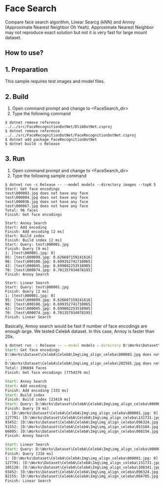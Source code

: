﻿# Face Search

Compare face search algorithm, Linear Searcg (kNN) and Annoy (Approximate Nearest Neighbor Oh Yeah).
Approximate Nearest Neighbor may not reproduce exact solution but not it is very fast for large mount dataset.

## How to use?

## 1. Preparation

This sample requires test images and model files.

## 2. Build

1. Open command prompt and change to &lt;FaceSearch_dir&gt;
1. Type the following command
````
$ dotnet remove reference ../../src/FaceRecognitionDotNet/DlibDotNet.csproj
$ dotnet remove reference ../../src/FaceRecognitionDotNet/FaceRecognitionDotNet.csproj
$ dotnet add package FaceRecognitionDotNet
$ dotnet build -c Release
````

## 3. Run

1. Open command prompt and change to &lt;FaceSearch_dir&gt;
1. Type the following sample command

````
$ dotnet run -c Release -- --model models --directory images --topK 5
Start: Get face encodings
test\000003.jpg does not have any face
test\000004.jpg does not have any face
test\000036.jpg does not have any face
test\000067.jpg does not have any face
Total: 96 faces
Finish: Get face encodings

Start: Annoy Search
Start: Add encoding
Finish: Add encoding [2 ms]
Start: Build index
Finish: Build index [2 ms]
Start: Query: test\000001.jpg
Finish: Query [9 ms]
1: [test\000001.jpg: 0]
95: [test\000099.jpg: 0.626607159241616]
96: [test\000100.jpg: 0.699352741710065]
42: [test\000045.jpg: 0.699802253518985]
70: [test\000074.jpg: 0.701357934078195]
Finish: Annoy Search

Start: Linear Search
Start: Query: test\000001.jpg
Finish: Query [2 ms]
1: [test\000001.jpg: 0]
95: [test\000099.jpg: 0.626607159241616]
96: [test\000100.jpg: 0.699352741710065]
42: [test\000045.jpg: 0.699802253518985]
70: [test\000074.jpg: 0.701357934078195]
Finish: Linear Search
````

Basically, Annoy search would be fast if number of face encodings are enough large.
We tested CelebA dataset.
In this case, Annoy is faster than 20x.

````cmd
$ dotnet run -c Release -- --model models --directory D:\Works\Dataset\CelebA\CelebA\Img\img_align_celeba --topK 5
Start: Get face encodings
D:\Works\Dataset\CelebA\CelebA\Img\img_align_celeba\000003.jpg does not have any face
...
D:\Works\Dataset\CelebA\CelebA\Img\img_align_celeba\202565.jpg does not have any face
Total: 196694 faces
Finish: Get face encodings [7754376 ms]

Start: Annoy Search
Start: Add encoding
Finish: Add encoding [333 ms]
Start: Build index
Finish: Build index [23419 ms]
Start: Query: D:\Works\Dataset\CelebA\CelebA\Img\img_align_celeba\000001.jpg
Finish: Query [9 ms]
1: [D:\Works\Dataset\CelebA\CelebA\Img\img_align_celeba\000001.jpg: 0]
127791: [D:\Works\Dataset\CelebA\CelebA\Img\img_align_celeba\131731.jpg: 0.244089941516112]
93452: [D:\Works\Dataset\CelebA\CelebA\Img\img_align_celeba\096324.jpg: 0.435246313240628]
51552: [D:\Works\Dataset\CelebA\CelebA\Img\img_align_celeba\053184.jpg: 0.467181515554196]
66085: [D:\Works\Dataset\CelebA\CelebA\Img\img_align_celeba\068154.jpg: 0.471912339319797]
Finish: Annoy Search

Start: Linear Search
Start: Query: D:\Works\Dataset\CelebA\CelebA\Img\img_align_celeba\000001.jpg
Finish: Query [216 ms]
1: [D:\Works\Dataset\CelebA\CelebA\Img\img_align_celeba\000001.jpg: 0]
127791: [D:\Works\Dataset\CelebA\CelebA\Img\img_align_celeba\131731.jpg: 0.244089941516112]
105128: [D:\Works\Dataset\CelebA\CelebA\Img\img_align_celeba\108341.jpg: 0.403897508108627]
93452: [D:\Works\Dataset\CelebA\CelebA\Img\img_align_celeba\096324.jpg: 0.435246313240628]
82155: [D:\Works\Dataset\CelebA\CelebA\Img\img_align_celeba\084705.jpg: 0.462124549181885]
Finish: Linear Search
````